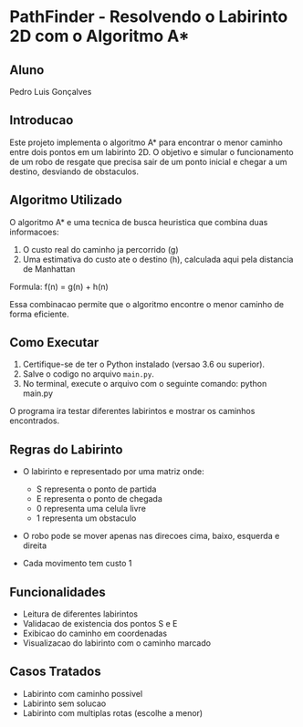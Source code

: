 # PathFinder - Resolvendo o Labirinto 2D com o Algoritmo A\*

## Aluno

Pedro Luis Gonçalves

## Introducao

Este projeto implementa o algoritmo A\* para encontrar o menor caminho entre dois pontos em um labirinto 2D. O objetivo e simular o funcionamento de um robo de resgate que precisa sair de um ponto inicial e chegar a um destino, desviando de obstaculos.

## Algoritmo Utilizado

O algoritmo A\* e uma tecnica de busca heuristica que combina duas informacoes:

1. O custo real do caminho ja percorrido (g)
2. Uma estimativa do custo ate o destino (h), calculada aqui pela distancia de Manhattan

Formula: f(n) = g(n) + h(n)

Essa combinacao permite que o algoritmo encontre o menor caminho de forma eficiente.

## Como Executar

1. Certifique-se de ter o Python instalado (versao 3.6 ou superior).
2. Salve o codigo no arquivo `main.py`.
3. No terminal, execute o arquivo com o seguinte comando: python main.py

O programa ira testar diferentes labirintos e mostrar os caminhos encontrados.

## Regras do Labirinto

- O labirinto e representado por uma matriz onde:

  - S representa o ponto de partida
  - E representa o ponto de chegada
  - 0 representa uma celula livre
  - 1 representa um obstaculo

- O robo pode se mover apenas nas direcoes cima, baixo, esquerda e direita
- Cada movimento tem custo 1

## Funcionalidades

- Leitura de diferentes labirintos
- Validacao de existencia dos pontos S e E
- Exibicao do caminho em coordenadas
- Visualizacao do labirinto com o caminho marcado

## Casos Tratados

- Labirinto com caminho possivel
- Labirinto sem solucao
- Labirinto com multiplas rotas (escolhe a menor)
